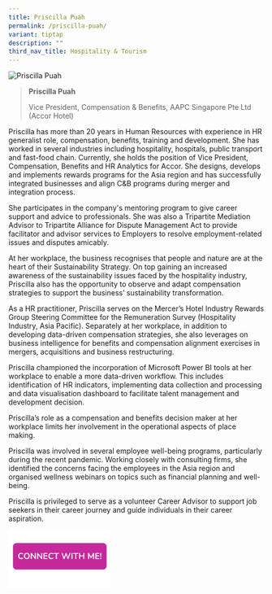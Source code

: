 ```yaml
---
title: Priscilla Puah
permalink: /priscilla-puah/
variant: tiptap
description: ""
third_nav_title: Hospitality & Tourism
---
```

<blockquote>
<p></p>
</blockquote>
<div class="isomer-image-wrapper">
<img style="width: 40%;" height="auto" width="100%" alt="Priscilla Puah" src="https://res.cloudinary.com/glide/image/fetch/f_auto,w_1425,h_1425,c_lfill,g_faces/https%3A%2F%2Fstorage.googleapis.com%2Fglide-prod.appspot.com%2Fuploads-v2%2FoO3BVxu31BIejjDjpF2U%2Fpub%2FKoXf5ZQjfNEoXXbkQq0S.jpg">
</div>
<blockquote>
<p></p>
<p><strong>Priscilla Puah</strong>
</p>
<p>Vice President, Compensation &amp; Benefits, AAPC Singapore Pte Ltd (Accor
Hotel)</p>
<p></p>
</blockquote>
<p>Priscilla has more than 20 years in Human Resources with experience in
HR generalist role, compensation, benefits, training and development. She
has worked in several industries including hospitality, hospitals, public
transport and fast-food chain. Currently, she holds the position of Vice
President, Compensation, Benefits and HR Analytics for Accor. She designs,
develops and implements rewards programs for the Asia region and has successfully
integrated businesses and align C&amp;B programs during merger and integration
process.</p>
<p>She participates in the company's mentoring program to give career support
and advice to professionals. She was also a Tripartite Mediation Advisor
to Tripartite Alliance for Dispute Management Act to provide facilitator
and advisor services to Employers to resolve employment-related issues
and disputes amicably.</p>
<p>At her workplace, the business recognises that people and nature are at
the heart of their Sustainability Strategy. On top gaining an increased
awareness of the sustainability issues faced by the hospitality industry,
Priscilla also has the opportunity to observe and adapt compensation strategies
to support the business’ sustainability transformation.&nbsp;&nbsp;</p>
<p>As a HR practitioner, Priscilla serves on the Mercer’s Hotel Industry
Rewards Group Steering Committee for the Remuneration Survey (Hospitality
Industry, Asia Pacific). Separately at her workplace, in addition to developing
data-driven compensation strategies, she also leverages on business intelligence
for benefits and compensation alignment exercises in mergers, acquisitions
and business restructuring.</p>
<p>Priscilla championed the incorporation of Microsoft Power BI tools at
her workplace to enable a more data-driven workflow. This includes identification
of HR indicators, implementing data collection and processing and data
visualisation dashboard to facilitate talent management and development
decision.</p>
<p>Priscilla’s role as a compensation and benefits decision maker at her
workplace limits her involvement in the operational aspects of place making.</p>
<p>Priscilla was involved in several employee well-being programs, particularly
during the recent pandemic. Working closely with consulting firms, she
identified the concerns facing the employees in the Asia region and organised
wellness webinars on topics such as financial planning and well-being.</p>
<p>Priscilla is privileged to serve as a volunteer Career Advisor to support
job seekers in their career journey and guide individuals in their career
aspiration.</p>
<p></p><a class="isomer-image-wrapper" href="https://form.gov.sg/677f3c1044af8af5df7e1327"><img style="width: 40%;" height="auto" width="100%" alt="" src="/images/CONNECT_WITH_ME.png"></a>
<p></p>